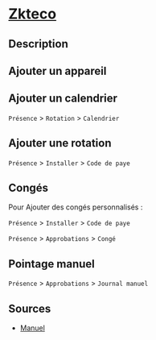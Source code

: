 # [Zkteco](readme.md)

## Description

## Ajouter un appareil

## Ajouter un calendrier

`Présence` > `Rotation` > `Calendrier`

## Ajouter une rotation

`Présence` > `Installer` > `Code de paye`

## Congés

Pour Ajouter des congés personnalisés :

`Présence` > `Installer` > `Code de paye`

`Présence` > `Approbations` > `Congé`

## Pointage manuel

`Présence` > `Approbations` > `Journal manuel`


## Sources

* [Manuel](http://time.xmzkteco.com:8097/help/)
